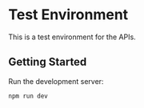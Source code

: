 # Test Environment

This is a test environment for the APIs.

## Getting Started

Run the development server:

```bash
npm run dev
```
